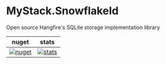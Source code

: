 # MyStack.SnowflakeId
Open source Hangfire's SQLite storage implementation library

| nuget      | stats |
| ----------- | ----------- |
| [![nuget](https://img.shields.io/nuget/v/MyStack.Hangfire.SQLite.svg?style=flat-square)](https://www.nuget.org/packages/MyStack.Hangfire.SQLite)       |  [![stats](https://img.shields.io/nuget/dt/MyStack.Hangfire.SQLite.svg?style=flat-square)](https://www.nuget.org/stats/packages/MyStack.Hangfire.SQLite?groupby=Version)        |